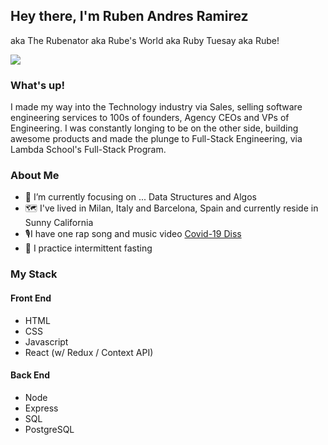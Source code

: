 ## Hey there, I'm Ruben Andres Ramirez
aka The Rubenator aka Rube's World aka Ruby Tuesay aka Rube! 


<img src="//s.imgur.com/min/embed.js" >


### What's up!
I made my way into the Technology industry via Sales, selling software engineering services to 100s of founders, Agency CEOs and VPs of Engineering. I was constantly longing to be on the other side, building awesome products and made the plunge to Full-Stack Engineering, via Lambda School's Full-Stack Program. 

### About Me
- 🌱 I’m currently focusing on ... Data Structures and Algos
- 🗺 I've lived in Milan, Italy and Barcelona, Spain and currently reside in Sunny California
- 🎙I have one rap song and music video [Covid-19 Diss](https://www.youtube.com/watch?v=MF-xFIPmp3M)
- 🥑 I practice intermittent fasting 


### My Stack
#### Front End
 - HTML
 - CSS
 - Javascript
 - React (w/ Redux / Context API)


 #### Back End
 - Node
 - Express
 - SQL
 - PostgreSQL
